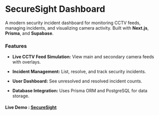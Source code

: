 # SecureSight Dashboard

A modern security incident dashboard for monitoring CCTV feeds, managing incidents, and visualizing camera activity. Built with **Next.js**, **Prisma**, and **Supabase**.

### Features
- **Live CCTV Feed Simulation:** View main and secondary camera feeds with overlays.

- **Incident Management:** List, resolve, and track security incidents.

- **User Dashboard:** See unresolved and resolved incident counts.

- **Database Integration:** Uses Prisma ORM and PostgreSQL for data storage.

#### Live Demo : [SecureSight](https://secure-sight-henna.vercel.app/)